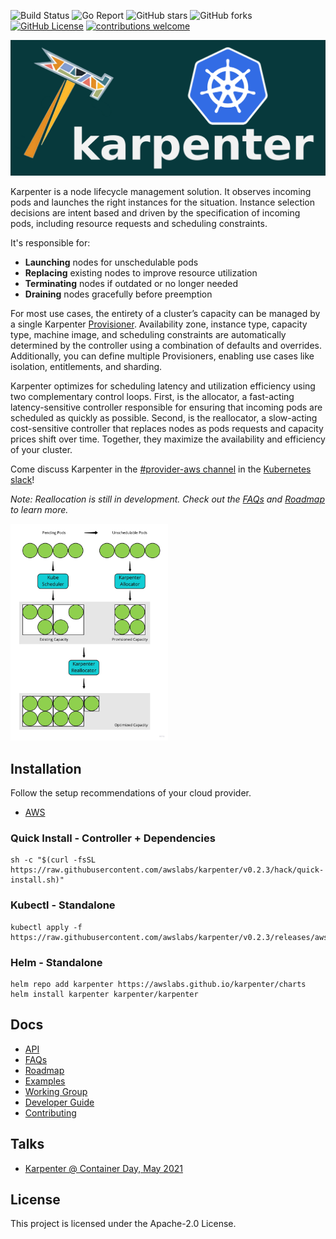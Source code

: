 ![Build Status](https://img.shields.io/github/workflow/status/awslabs/karpenter/CI/main)
![Go Report](https://goreportcard.com/badge/github.com/awslabs/karpenter)
![GitHub stars](https://img.shields.io/github/stars/awslabs/karpenter)
![GitHub forks](https://img.shields.io/github/forks/awslabs/karpenter)
[![GitHub License](https://img.shields.io/badge/License-Apache%202.0-ff69b4.svg)](https://github.com/awslabs/karpenter/blob/main/LICENSE)
[![contributions welcome](https://img.shields.io/badge/contributions-welcome-brightgreen.svg?style=flat)](https://github.com/awslabs/karpenter/issues)

![](docs/images/karpenter-banner.png)

Karpenter is a node lifecycle management solution. It observes incoming pods and launches the right instances for the situation. Instance selection decisions are intent based and driven by the specification of incoming pods, including resource requests and scheduling constraints.

It's responsible for:
- **Launching** nodes for unschedulable pods
- **Replacing** existing nodes to improve resource utilization
- **Terminating** nodes if outdated or no longer needed
- **Draining** nodes gracefully before preemption

For most use cases, the entirety of a cluster’s capacity can be managed by a single Karpenter [Provisioner](./docs/README.md). Availability zone, instance type, capacity type, machine image, and scheduling constraints are automatically determined by the controller using a combination of defaults and overrides. Additionally, you can define multiple Provisioners, enabling use cases like isolation, entitlements, and sharding.

Karpenter optimizes for scheduling latency and utilization efficiency using two complementary control loops. First, is the allocator, a fast-acting latency-sensitive controller responsible for ensuring that incoming pods are scheduled as quickly as possible. Second, is the reallocator, a slow-acting cost-sensitive controller that replaces nodes as pods requests and capacity prices shift over time. Together, they maximize the availability and efficiency of your cluster.

Come discuss Karpenter in the [#provider-aws channel](https://kubernetes.slack.com/archives/C0LRMHZ1T) in the [Kubernetes slack](https://slack.k8s.io/)!

*Note: Reallocation is still in development. Check out the [FAQs](docs/FAQs.md) and [Roadmap](docs/ROADMAP.md) to learn more.*

<img src="docs/images/karpenter-overview.jpg" width="50%" height="50%">

## Installation
Follow the setup recommendations of your cloud provider.
- [AWS](docs/aws)

### Quick Install - Controller + Dependencies
```
sh -c "$(curl -fsSL https://raw.githubusercontent.com/awslabs/karpenter/v0.2.3/hack/quick-install.sh)"
```

### Kubectl - Standalone
```
kubectl apply -f https://raw.githubusercontent.com/awslabs/karpenter/v0.2.3/releases/aws/manifest.yaml
```

### Helm - Standalone
```
helm repo add karpenter https://awslabs.github.io/karpenter/charts
helm install karpenter karpenter/karpenter
```

## Docs
- [API](docs/README.md)
- [FAQs](docs/FAQs.md)
- [Roadmap](docs/ROADMAP.md)
- [Examples](docs/aws/examples)
- [Working Group](docs/working-group)
- [Developer Guide](docs/DEVELOPER_GUIDE.md)
- [Contributing](docs/CONTRIBUTING.md)

## Talks
- [Karpenter @ Container Day, May 2021](https://www.twitch.tv/videos/1010593737?t=141m50s)

## License
This project is licensed under the Apache-2.0 License.
